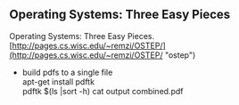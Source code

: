 ## Operating Systems: Three Easy Pieces        
Operating Systems: Three Easy Pieces.[http://pages.cs.wisc.edu/~remzi/OSTEP/](http://pages.cs.wisc.edu/~remzi/OSTEP/ "ostep")   

- build pdfs to a single file    
 apt-get install pdftk  
 pdftk $(ls  |sort -h)   cat output combined.pdf 


